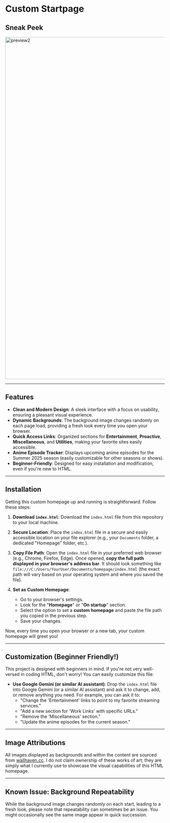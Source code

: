 # Custom Startpage

## Sneak Peek

<img width="1919" height="1079" alt="preview2" src="https://github.com/user-attachments/assets/49b1ae55-0c2c-4c24-840e-1a245b15710a" />

---

## Features

* **Clean and Modern Design**: A sleek interface with a focus on usability, ensuring a pleasant visual experience.
* **Dynamic Backgrounds**: The background image changes randomly on each page load, providing a fresh look every time you open your browser.
* **Quick Access Links**: Organized sections for **Entertainment**, **Proactive**, **Miscellaneous**, and **Utilities**, making your favorite sites easily accessible.
* **Anime Episode Tracker**: Displays upcoming anime episodes for the Summer 2025 season (easily customizable for other seasons or shows).
* **Beginner-Friendly**: Designed for easy installation and modification, even if you're new to HTML.

---

## Installation

Getting this custom homepage up and running is straightforward. Follow these steps:

1.  **Download `index.html`**: Download the `index.html` file from this repository to your local machine.

2.  **Secure Location**: Place the `index.html` file in a secure and easily accessible location on your file explorer (e.g., your `Documents` folder, a dedicated "Homepage" folder, etc.).

3.  **Copy File Path**: Open the `index.html` file in your preferred web browser (e.g., Chrome, Firefox, Edge). Once opened, **copy the full path displayed in your browser's address bar**. It should look something like `file:///C:/Users/YourUser/Documents/homepage/index.html` (the exact path will vary based on your operating system and where you saved the file).

4.  **Set as Custom Homepage**:
    * Go to your browser's settings.
    * Look for the "**Homepage**" or "**On startup**" section.
    * Select the option to set a **custom homepage** and paste the file path you copied in the previous step.
    * Save your changes.

Now, every time you open your browser or a new tab, your custom homepage will greet you!

---

## Customization (Beginner Friendly!)

This project is designed with beginners in mind. If you're not very well-versed in coding HTML, don't worry! You can easily customize this file:

* **Use Google Gemini (or similar AI assistant)**: Drop the `index.html` file into Google Gemini (or a similar AI assistant) and ask it to change, add, or remove anything you need. For example, you can ask it to:
    * "Change the 'Entertainment' links to point to my favorite streaming services."
    * "Add a new section for 'Work Links' with specific URLs."
    * "Remove the 'Miscellaneous' section."
    * "Update the anime episodes for the current season."

---

## Image Attributions

All images displayed as backgrounds and within the content are sourced from [wallhaven.cc](https://wallhaven.cc/). I do not claim ownership of these works of art; they are simply what I currently use to showcase the visual capabilities of this HTML homepage.

---

## Known Issue: Background Repeatability

While the background image changes randomly on each start, leading to a fresh look, please note that repeatability can sometimes be an issue. You might occasionally see the same image appear in quick succession.
